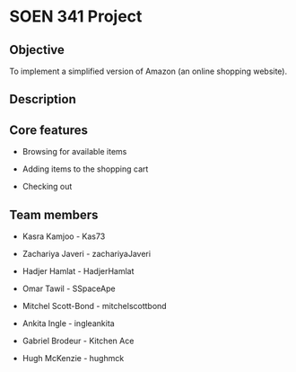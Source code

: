 # SOEN 341 Project

## Objective

To implement a simplified version of Amazon (an online shopping website).

## Description

## Core features

* Browsing for available items

* Adding items to the shopping cart

* Checking out

## Team members

* Kasra Kamjoo - Kas73

* Zachariya Javeri - zachariyaJaveri

* Hadjer Hamlat - HadjerHamlat

* Omar Tawil - SSpaceApe

* Mitchel Scott-Bond - mitchelscottbond

* Ankita Ingle - ingleankita 

* Gabriel Brodeur - Kitchen Ace

* Hugh McKenzie - hughmck
